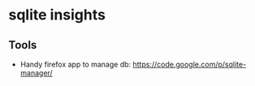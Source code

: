 sqlite insights
===============

Tools
-----

* Handy firefox app to manage db: https://code.google.com/p/sqlite-manager/